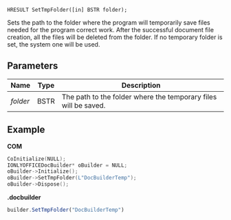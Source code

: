 `HRESULT SetTmpFolder([in] BSTR folder);`

Sets the path to the folder where the program will temporarily save files needed for the program correct work. After the successful document file creation, all the files will be deleted from the folder. If no temporary folder is set, the system one will be used.

## Parameters

| Name     | Type | Description                                                     |
| -------- | ---- | --------------------------------------------------------------- |
| *folder* | BSTR | The path to the folder where the temporary files will be saved. |

## Example

**COM**

```cpp
CoInitialize(NULL);
IONLYOFFICEDocBuilder* oBuilder = NULL;
oBuilder->Initialize();
oBuilder->SetTmpFolder(L"DocBuilderTemp");
oBuilder->Dispose();
```

**.docbuilder**

```js
builder.SetTmpFolder("DocBuilderTemp")
```
